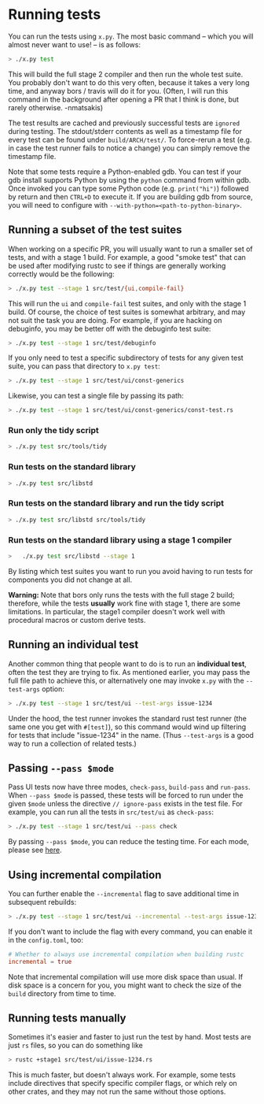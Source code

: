 # Running tests

You can run the tests using `x.py`. The most basic command – which
you will almost never want to use! – is as follows:

```bash
> ./x.py test
```

This will build the full stage 2 compiler and then run the whole test
suite. You probably don't want to do this very often, because it takes
a very long time, and anyway bors / travis will do it for you. (Often,
I will run this command in the background after opening a PR that I
think is done, but rarely otherwise. -nmatsakis)

The test results are cached and previously successful tests are
`ignored` during testing. The stdout/stderr contents as well as a
timestamp file for every test can be found under `build/ARCH/test/`.
To force-rerun a test (e.g. in case the test runner fails to notice
a change) you can simply remove the timestamp file.

Note that some tests require a Python-enabled gdb. You can test if
your gdb install supports Python by using the `python` command from
within gdb. Once invoked you can type some Python code (e.g.
`print("hi")`) followed by return and then `CTRL+D` to execute it.
If you are building gdb from source, you will need to configure with
`--with-python=<path-to-python-binary>`.

## Running a subset of the test suites

When working on a specific PR, you will usually want to run a smaller
set of tests, and with a stage 1 build. For example, a good "smoke
test" that can be used after modifying rustc to see if things are
generally working correctly would be the following:

```bash
> ./x.py test --stage 1 src/test/{ui,compile-fail}
```

This will run the `ui` and `compile-fail` test suites,
and only with the stage 1 build. Of course, the choice of test suites
is somewhat arbitrary, and may not suit the task you are doing. For
example, if you are hacking on debuginfo, you may be better off with
the debuginfo test suite:

```bash
> ./x.py test --stage 1 src/test/debuginfo
```

If you only need to test a specific subdirectory of tests for any
given test suite, you can pass that directory to `x.py test`:

```bash
> ./x.py test --stage 1 src/test/ui/const-generics
```

Likewise, you can test a single file by passing its path:

```bash
> ./x.py test --stage 1 src/test/ui/const-generics/const-test.rs
```

### Run only the tidy script

```bash
> ./x.py test src/tools/tidy
```

### Run tests on the standard library

```bash
> ./x.py test src/libstd
```

### Run tests on the standard library and run the tidy script

```bash
> ./x.py test src/libstd src/tools/tidy
```

### Run tests on the standard library using a stage 1 compiler

```bash
>   ./x.py test src/libstd --stage 1
```

By listing which test suites you want to run you avoid having to run
tests for components you did not change at all.

**Warning:** Note that bors only runs the tests with the full stage 2
build; therefore, while the tests **usually** work fine with stage 1,
there are some limitations. In particular, the stage1 compiler doesn't
work well with procedural macros or custom derive tests.

## Running an individual test

Another common thing that people want to do is to run an **individual
test**, often the test they are trying to fix. As mentioned earlier,
you may pass the full file path to achieve this, or alternatively one
may invoke `x.py` with the `--test-args` option:

```bash
> ./x.py test --stage 1 src/test/ui --test-args issue-1234
```

Under the hood, the test runner invokes the standard rust test runner
(the same one you get with `#[test]`), so this command would wind up
filtering for tests that include "issue-1234" in the name. (Thus
`--test-args` is a good way to run a collection of related tests.)

## Passing `--pass $mode`

Pass UI tests now have three modes, `check-pass`, `build-pass` and
`run-pass`. When `--pass $mode` is passed, these tests will be forced
to run under the given `$mode` unless the directive `// ignore-pass`
exists in the test file. For example, you can run all the tests in
`src/test/ui` as `check-pass`:

```bash
> ./x.py test --stage 1 src/test/ui --pass check
```

By passing `--pass $mode`, you can reduce the testing time. For each
mode, please see [here][mode].

[mode]: https://rust-lang.github.io/rustc-guide/tests/adding.html#tests-that-do-not-result-in-compile-errors

## Using incremental compilation

You can further enable the `--incremental` flag to save additional
time in subsequent rebuilds:

```bash
> ./x.py test --stage 1 src/test/ui --incremental --test-args issue-1234
```

If you don't want to include the flag with every command, you can
enable it in the `config.toml`, too:

```toml
# Whether to always use incremental compilation when building rustc
incremental = true
```

Note that incremental compilation will use more disk space than usual.
If disk space is a concern for you, you might want to check the size
of the `build` directory from time to time.

## Running tests manually

Sometimes it's easier and faster to just run the test by hand. Most tests are
just `rs` files, so you can do something like

```bash
> rustc +stage1 src/test/ui/issue-1234.rs
```

This is much faster, but doesn't always work. For example, some tests
include directives that specify specific compiler flags, or which rely
on other crates, and they may not run the same without those options.

